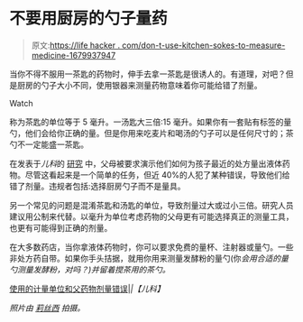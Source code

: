 # 不要用厨房的勺子量药

> 原文:[https://life hacker . com/don-t-use-kitchen-sokes-to-measure-medicine-1679937947](https://lifehacker.com/don-t-use-kitchen-spoons-to-measure-medicine-1679937947)

当你不得不服用一茶匙的药物时，伸手去拿一茶匙是很诱人的。有道理，对吧？但是厨房的勺子大小不同，使用银器来测量药物意味着你可能给错了剂量。

Watch

称为茶匙的单位等于 5 毫升。一汤匙大三倍:15 毫升。如果你有一套贴有标签的量勺，他们会给你正确的量。但是你用来吃麦片和喝汤的勺子可以是任何尺寸的；茶勺不一定能盛一茶匙。

在发表于*儿科*的 [研究](http://pediatrics.aappublications.org/content/early/2014/07/09/peds.2014-0395) 中，父母被要求演示他们如何为孩子最近的处方量出液体药物。尽管这看起来是一个简单的任务，但近 40%的人犯了某种错误，导致他们给错了剂量。违规者包括:选择厨房勺子而不是量具。

另一个常见的问题是混淆茶匙和汤匙的单位，导致剂量过大或过小三倍。研究人员建议用公制来代替。以毫升为单位考虑药物的父母更有可能选择真正的测量工具，也更有可能得到正确的剂量。

在大多数药店，当你拿液体药物时，你可以要求免费的量杯、注射器或量勺。一些非处方药自带。如果你手头拮据，就用你用来测量发酵粉的量勺(你*会用合适的量勺测量发酵粉，对吗？)并留着搅茶用的茶勺。*

[使用的计量单位和父药物剂量错误](http://pediatrics.aappublications.org/content/early/2014/07/09/peds.2014-0395)|*|【儿科】*

*照片由* [*莉丝西*](https://www.flickr.com/photos/calliope/3062953986) *拍摄。*
